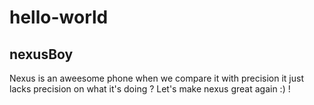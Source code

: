 # hello-world
## nexusBoy
Nexus is an aweesome phone when we compare it with precision it just lacks precision on what it's doing ? Let's make nexus great again :) !
